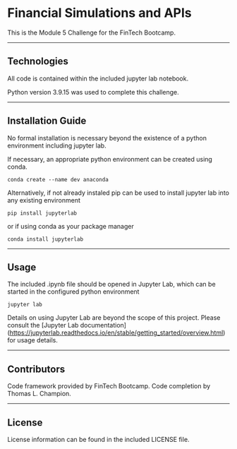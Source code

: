 # Financial Simulations and APIs

This is the Module 5 Challenge for the FinTech Bootcamp.

---

## Technologies

All code is contained within the included jupyter lab notebook. 

Python version 3.9.15 was used to complete this challenge. 

---

## Installation Guide

No formal installation is necessary beyond the existence of a python environment including jupyter lab. 

If necessary, an appropriate python environment can be created using conda.

```
conda create --name dev anaconda
```

Alternatively, if not already instaled pip can be used to install jupyter lab into any existing environment

```
pip install jupyterlab
```

or if using conda as your package manager

``` 
conda install jupyterlab
```



---

## Usage

The included .ipynb file should be opened in Jupyter Lab, which can be started in the configured python environment

```
jupyter lab
```

Details on using Jupyter Lab are beyond the scope of this project. Please consult the [Jupyter Lab documentation]
(https://jupyterlab.readthedocs.io/en/stable/getting_started/overview.html) for usage details.

---

## Contributors

Code framework provided by FinTech Bootcamp.
Code completion by Thomas L. Champion.

---

## License

License information can be found in the included LICENSE file.
